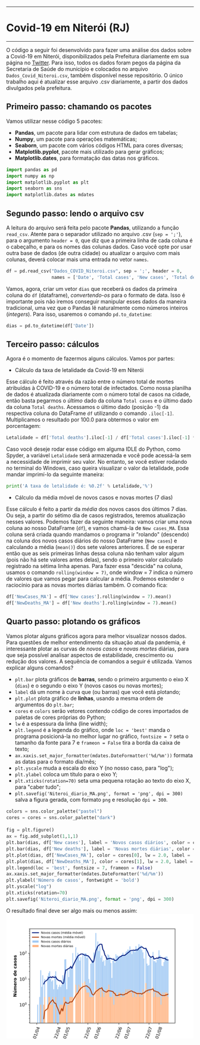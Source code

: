 ***
# Covid-19 em Niterói (RJ)
***

O código a seguir foi desenvolvido para fazer uma análise dos dados sobre a Covid-19 em Niterói, disponibilizados pela Prefeitura diariamente em sua página no [Twitter](https://twitter.com/saudeniteroi?s=20). 
Para isso, todos os dados foram pegos da página da Secretaria de Saúde do município e colocados no arquivo `Dados_Covid_Niteroi.csv`, também disponível nesse repositório.
O único trabalho aqui é atualizar esse arquivo .csv diariamente, a partir dos dados divulgados pela prefeitura.

## Primeiro passo: chamando os pacotes

Vamos utilizar nesse código 5 pacotes:

* **Pandas**, um pacote para lidar com estrutura de dados em tabelas;
* **Numpy**, um pacote para operações matemáticas;
* **Seaborn**, um pacote com vários códigos HTML para cores diversas;
* **Matplotlib.pyplot**, pacote mais utilizado para gerar gráficos;
* **Matplotlib.dates**, para formatação das datas nos gráficos.

```python
import pandas as pd
import numpy as np
import matplotlib.pyplot as plt
import seaborn as sns
import matplotlib.dates as mdates
```

## Segundo passo: lendo o arquivo csv

A leitura do arquivo será feita pelo pacote **Pandas**, utilizando a função `read_csv`. Atente para o separador utilizado no arquivo .csv (`sep = ';'`), para o argumento `header = 0`, que diz que a primeira linha de cada coluna é o cabeçalho, 
e para os nomes das colunas dados. Caso você opte por usar outra base de dados (de outra cidade) ou atualizar o arquivo com mais colunas, deverá colocar mais uma entrada no vetor `names`.

```python
df = pd.read_csv("Dados_COVID_Niteroi.csv", sep = ';', header = 0,
                 names = ['Date', 'Total cases', 'New cases', 'Total deaths', 'New deaths'])
```
Vamos, agora, criar um vetor `dias` que receberá os dados da primeira coluna do `df` (dataframe), *convertendo-os* para o formato de data. Isso é importante pois não iremos conseguir manipular esses dados da maneira tradicional, 
uma vez que o Pandas lê naturalmente como números inteiros (*integers*). Para isso, usaremos o comando `pd.to_datetime`:

```python
dias = pd.to_datetime(df['Date'])
```
## Terceiro passo: cálculos

Agora é o momento de fazermos alguns cálculos. Vamos por partes:

* Cálculo da taxa de letalidade da Covid-19 em Niterói

Esse cálculo é feito através da razão entre o número total de mortes atribuídas à COVID-19 e o número total de infectados. Como nossa planilha de dados é atualizada diariamente com o número total de casos na cidade, então basta pegarmos 
o *último* dado da coluna `Total cases` e o último dado da coluna `Total deaths`. Acessamos o último dado (posição -1) da respectiva coluna do DataFrame `df` utilizando o comando `.iloc[-1]`. Multiplicamos o resultado por 100.0 para obtermos 
o valor em porcentagem:

```python
Letalidade = df['Total deaths'].iloc[-1] / df['Total cases'].iloc[-1] * 100.0
```
Caso você deseje rodar esse código em alguma IDLE do Python, como Spyder, a variável `Letalidade` será armazenada e você pode acessá-la sem a necessidade de imprimir seu valor.
No entanto, se você estiver rodando no terminal do Windows, caso queira visualizar o valor da letalidade, pode mandar imprimí-lo da seguinte maneira:

```python
print('A taxa de letalidade é: %0.2f' % Letalidade,'%')
```

* Cálculo da média móvel de novos casos e novas mortes (7 dias)

Esse cálculo é feito a partir da *média* dos novos casos dos últimos 7 dias. Ou seja, a partir do sétimo dia de casos registrados, teremos atualização nesses valores. Podemos fazer da seguinte maneira: vamos criar uma nova coluna ao nosso DataFrame (`df`),
e vamos chamá-la de `New cases_MA`. Essa coluna será criada quando mandamos o programa ir "rolando" (descendo) na coluna dos novos casos diários do nosso DataFrame (`New cases`) e calculando a média (`mean()`) dos sete valores anteriores. É de se esperar então que
as seis primeiras linhas dessa coluna não tenham valor algum (pois não há sete valores antes delas), sendo o primeiro valor calculado registrado na sétima linha apenas. Para fazer essa "descida" na coluna, usamos o comando `rolling(window = 7)`, onde window = 7 indica o número de valores que vamos pegar
para calcular a média. Podemos estender o raciocínio para as novas mortes diárias também. O comando fica:

```python
df['NewCases_MA'] = df['New cases'].rolling(window = 7).mean()
df['NewDeaths_MA'] = df['New deaths'].rolling(window = 7).mean()
```

## Quarto passo: plotando os gráficos

Vamos plotar alguns gráficos agora para melhor visualizar nossos dados. Para questões de melhor entendimento da situação atual da pandemia, é interessante plotar as curvas de *novos casos* e *novas mortes* diárias, para que seja possível analisar aspectos de estabilidade, crescimento ou redução dos valores.
A sequência de comandos a seguir é utilizada. Vamos explicar alguns comandos?

* `plt.bar` plota gráficos de **barras**, sendo o primeiro argumento o eixo X (`dias`) e o segundo o eixo Y (novos casos ou novas mortes);
* `label` dá um nome à curva que (ou barras) que você está plotando;
* `plt.plot` plota gráfico de **linhas**, usando a mesma ordem de argumentos do `plt.bar`;
* `cores` e `colors` serão vetores contendo código de cores importados de paletas de cores próprias do Python;
* `lw` é a espessura da linha (line width);
* `plt.legend` é a legenda do gráfico, onde `loc = 'best'` manda o programa posicioná-la no melhor lugar no gráfico, `fontsize = 7` seta o tamanho da fonte para 7 e `frameon = False` tira a borda da caixa de texto;
* `ax.xaxis.set_major_formatter(mdates.DateFormatter('%d/%m'))` formata as datas para o formato dia/mês;
* `plt.yscale` muda a escala do eixo Y (no nosso caso, para "log");
* `plt.ylabel` coloca um título para o eixo Y;
* `plt.xticks(rotation=70)` seta uma pequena rotação ao texto do eixo X, para "caber tudo";
* `plt.savefig('Niteroi_diario_MA.png', format = 'png', dpi = 300)` salva a figura gerada, com formato `png` e resolução `dpi = 300`.

```python
colors = sns.color_palette("pastel")
cores = cores = sns.color_palette("dark")

fig = plt.figure()
ax = fig.add_subplot(1,1,1)
plt.bar(dias, df['New cases'], label = 'Novos casos diários', color = colors[0])
plt.bar(dias, df['New deaths'], label = 'Novas mortes diárias', color = colors[1])
plt.plot(dias, df['NewCases_MA'], color = cores[0], lw = 2.0, label = 'Novos casos (média móvel)')
plt.plot(dias, df['NewDeaths_MA'], color = cores[1], lw = 2.0, label = 'Novas mortes (média móvel)')
plt.legend(loc = 'best', fontsize = 7, frameon = False)
ax.xaxis.set_major_formatter(mdates.DateFormatter('%d/%m'))
plt.ylabel('Número de casos', fontweight = 'bold')
plt.yscale("log")
plt.xticks(rotation=70)
plt.savefig('Niteroi_diario_MA.png', format = 'png', dpi = 300)
```

O resultado final deve ser algo mais ou menos assim:
![NiteroiCovid](Niteroi_diario_MA.png)
